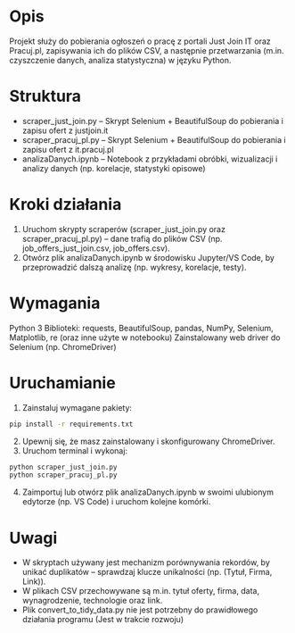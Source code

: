 # Opis
Projekt służy do pobierania ogłoszeń o pracę z portali Just Join IT oraz Pracuj.pl, zapisywania ich do plików CSV, a następnie przetwarzania (m.in. czyszczenie danych, analiza statystyczna) w języku Python.

# Struktura
* scraper_just_join.py – Skrypt Selenium + BeautifulSoup do pobierania i zapisu ofert z justjoin.it
* scraper_pracuj_pl.py – Skrypt Selenium + BeautifulSoup do pobierania i zapisu ofert z it.pracuj.pl
* analizaDanych.ipynb – Notebook z przykładami obróbki, wizualizacji i analizy danych (np. korelacje, statystyki opisowe)


# Kroki działania

1. Uruchom skrypty scraperów (scraper_just_join.py oraz scraper_pracuj_pl.py) – dane trafią do plików CSV (np. job_offers_just_join.csv, job_offers.csv).
2. Otwórz plik analizaDanych.ipynb w środowisku Jupyter/VS Code, by przeprowadzić dalszą analizę (np. wykresy, korelacje, testy).


# Wymagania
Python 3
Biblioteki: requests, BeautifulSoup, pandas, NumPy, Selenium, Matplotlib, re (oraz inne użyte w notebooku)
Zainstalowany web driver do Selenium (np. ChromeDriver)

# Uruchamianie 
1. Zainstaluj wymagane pakiety: 
``` bash
pip install -r requirements.txt
```

2. Upewnij się, że masz zainstalowany i skonfigurowany ChromeDriver.
3. Uruchom terminal i wykonaj:

``` bash
python scraper_just_join.py
python scraper_pracuj_pl.py
```

4. Zaimportuj lub otwórz plik analizaDanych.ipynb w swoimi ulubionym edytorze (np. VS Code) i uruchom kolejne komórki.

# Uwagi
* W skryptach używany jest mechanizm porównywania rekordów, by unikać duplikatów – sprawdzaj klucze unikalności (np. (Tytuł, Firma, Link)).
* W plikach CSV przechowywane są m.in. tytuł oferty, firma, data, wynagrodzenie, technologie oraz link.
* Plik convert_to_tidy_data.py nie jest potrzebny do prawidłowego działania programu (Jest w trakcie rozwoju)


